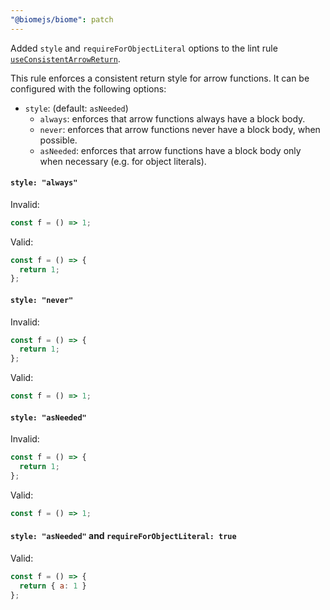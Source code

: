 ```yaml
---
"@biomejs/biome": patch
---
```


Added `style` and `requireForObjectLiteral` options to the lint rule [`useConsistentArrowReturn`](https://biomejs.dev/linter/rules/use-consistent-arrow-return/).

This rule enforces a consistent return style for arrow functions. It can be configured with the following options:

  - `style`: (default: `asNeeded`)
    - `always`: enforces that arrow functions always have a block body.
    - `never`: enforces that arrow functions never have a block body, when possible.
    - `asNeeded`: enforces that arrow functions have a block body only when necessary (e.g. for object literals).

#### `style: "always"`

Invalid:

```js
const f = () => 1;
```

Valid:

```js
const f = () => {
  return 1;
};
```

#### `style: "never"`

Invalid:

```js
const f = () => {
  return 1;
};
```

Valid:

```js
const f = () => 1;
```

#### `style: "asNeeded"`

Invalid:

```js
const f = () => {
  return 1;
};
```

Valid:

```js
const f = () => 1;
```

#### `style: "asNeeded"` and `requireForObjectLiteral: true`

Valid:

```js
const f = () => {
  return { a: 1 }
};
```

